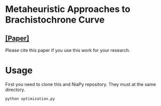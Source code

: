 # Metaheuristic Approaches to Brachistochrone Curve
## [[Paper]]()
Please cite this paper if you use this work for your research.

# Usage

First you need to clone this and NiaPy repository. They must at the same directory.

```
python optimization.py
```

